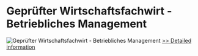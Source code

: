 # Geprüfter Wirtschaftsfachwirt - Betriebliches Management
![Geprüfter Wirtschaftsfachwirt - Betriebliches Management](https://mycommerce.akamaized.net/api/pimages/P300381771/BIG/300381771.JPG)
[>> Detailed information](https://secure.shareit.com/shareit/product.html?productid=300381771&affiliateid=200057808)